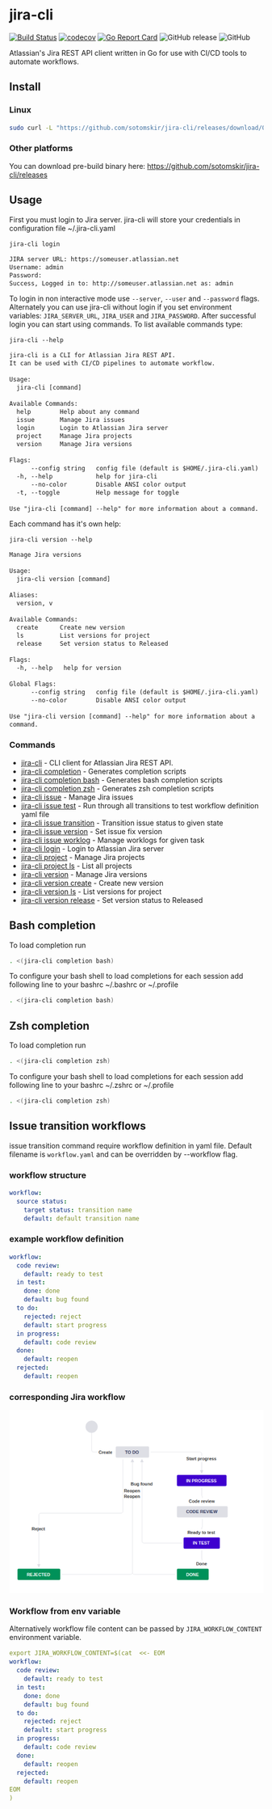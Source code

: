 # jira-cli
[![Build Status](https://travis-ci.org/sotomskir/jira-cli.svg?branch=master)](https://travis-ci.org/sotomskir/jira-cli)
[![codecov](https://codecov.io/gh/sotomskir/jira-cli/branch/master/graph/badge.svg)](https://codecov.io/gh/sotomskir/jira-cli)
[![Go Report Card](https://goreportcard.com/badge/github.com/sotomskir/jira-cli)](https://goreportcard.com/report/github.com/sotomskir/jira-cli)
![GitHub release](https://img.shields.io/github/release-pre/sotomskir/jira-cli.svg)
![GitHub](https://img.shields.io/github/license/sotomskir/jira-cli.svg)

Atlassian's Jira REST API client written in Go for use with CI/CD tools to automate workflows.

## Install
### Linux
```bash
sudo curl -L "https://github.com/sotomskir/jira-cli/releases/download/0.7.0/jira-cli-$(uname -s)-$(uname -m)" -o /usr/local/bin/jira-cli && sudo chmod +x /usr/local/bin/jira-cli
```
### Other platforms
You can download pre-build binary here: https://github.com/sotomskir/jira-cli/releases

## Usage
First you must login to Jira server. jira-cli will store your credentials in configuration file ~/.jira-cli.yaml
```bash
jira-cli login
```

```
JIRA server URL: https://someuser.atlassian.net
Username: admin
Password: 
Success, Logged in to: http://someuser.atlassian.net as: admin
```
To login in non interactive mode use `--server`, `--user` and `--password` flags. 
Alternately you can use jira-cli without login if you set environment variables: 
`JIRA_SERVER_URL`, `JIRA_USER` and `JIRA_PASSWORD`. After successful login you can start using commands.
To list available commands type:
```
jira-cli --help
```
```
jira-cli is a CLI for Atlassian Jira REST API.
It can be used with CI/CD pipelines to automate workflow.

Usage:
  jira-cli [command]

Available Commands:
  help        Help about any command
  issue       Manage Jira issues
  login       Login to Atlassian Jira server
  project     Manage Jira projects
  version     Manage Jira versions

Flags:
      --config string   config file (default is $HOME/.jira-cli.yaml)
  -h, --help            help for jira-cli
      --no-color        Disable ANSI color output
  -t, --toggle          Help message for toggle

Use "jira-cli [command] --help" for more information about a command.
```
Each command has it's own help:
```
jira-cli version --help
```
```
Manage Jira versions

Usage:
  jira-cli version [command]

Aliases:
  version, v

Available Commands:
  create      Create new version
  ls          List versions for project
  release     Set version status to Released

Flags:
  -h, --help   help for version

Global Flags:
      --config string   config file (default is $HOME/.jira-cli.yaml)
      --no-color        Disable ANSI color output

Use "jira-cli version [command] --help" for more information about a command.
```

### Commands
* [jira-cli](docs/jira-cli.md)	 - CLI client for Atlassian Jira REST API.
* [jira-cli completion](docs/jira-cli_completion.md)	 - Generates completion scripts
* [jira-cli completion bash](docs/jira-cli_completion_bash.md)	 - Generates bash completion scripts
* [jira-cli completion zsh](docs/jira-cli_completion_zsh.md)	 - Generates zsh completion scripts
* [jira-cli issue](docs/jira-cli_issue.md)	 - Manage Jira issues
* [jira-cli issue test](docs/jira-cli_issue_test.md)	 - Run through all transitions to test workflow definition yaml file
* [jira-cli issue transition](docs/jira-cli_issue_transition.md)	 - Transition issue status to given state
* [jira-cli issue version](docs/jira-cli_issue_version.md)	 - Set issue fix version
* [jira-cli issue worklog](docs/jira-cli_issue_worklog.md)	 - Manage worklogs for given task
* [jira-cli login](docs/jira-cli_login.md)	 - Login to Atlassian Jira server
* [jira-cli project](docs/jira-cli_project.md)	 - Manage Jira projects
* [jira-cli project ls](docs/jira-cli_project_ls.md)	 - List all projects
* [jira-cli version](docs/jira-cli_version.md)	 - Manage Jira versions
* [jira-cli version create](docs/jira-cli_version_create.md)	 - Create new version
* [jira-cli version ls](docs/jira-cli_version_ls.md)	 - List versions for project
* [jira-cli version release](docs/jira-cli_version_release.md)	 - Set version status to Released

## Bash completion
To load completion run
```bash
. <(jira-cli completion bash)
```

To configure your bash shell to load completions for each session add following line to your bashrc
 ~/.bashrc or ~/.profile
```bash
. <(jira-cli completion bash)
```

## Zsh completion
To load completion run
```bash
. <(jira-cli completion zsh)
```

To configure your bash shell to load completions for each session add following line to your bashrc
 ~/.zshrc or ~/.profile
```bash
. <(jira-cli completion zsh)
```

## Issue transition workflows
issue transition command require workflow definition in yaml file. 
Default filename is `workflow.yaml` and can be overridden by --workflow flag.
### workflow structure
```yaml
workflow:
  source status:
    target status: transition name
    default: default transition name
```
### example workflow definition
```yaml
workflow:
  code review:
    default: ready to test
  in test:
    done: done
    default: bug found
  to do:
    rejected: reject
    default: start progress
  in progress:
    default: code review
  done:
    default: reopen
  rejected:
    default: reopen
```
### corresponding Jira workflow
![Alt text](docs/workflow.png?raw=true "Example Jira workflow")

### Workflow from env variable
Alternatively workflow file content can be passed by `JIRA_WORKFLOW_CONTENT` environment variable.
```yaml
export JIRA_WORKFLOW_CONTENT=$(cat  <<- EOM
workflow:
  code review:
    default: ready to test
  in test:
    done: done
    default: bug found
  to do:
    rejected: reject
    default: start progress
  in progress:
    default: code review
  done:
    default: reopen
  rejected:
    default: reopen
EOM
)
```
